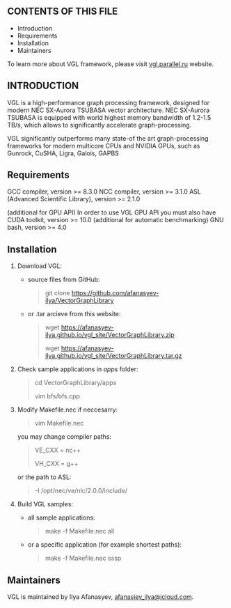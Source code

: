 CONTENTS OF THIS FILE
---------------------

 * Introduction
 * Requirements
 * Installation
 * Maintainers

To learn more about VGL framework, please visit [vgl.parallel.ru](https://vgl.parallel.ru) website.

INTRODUCTION
------------
 
 VGL is a high-performance graph processing framework, designed for modern NEC SX-Aurora TSUBASA vector architecture. NEC SX-Aurora TSUBASA is equipped with world highest memory bandwidth of 1.2-1.5 TB/s, which allows to significantly accelerate graph-processing.
 
 VGL significantly outperforms many state-of the art graph-processing frameworks for modern multicore CPUs and NVIDIA GPUs, such as Gunrock, CuSHA, Ligra, Galois, GAPBS
 
Requirements
------------
 
 GCC compiler, version >= 8.3.0
 NCC compiler, version >= 3.1.0
 ASL (Advanced Scientific Library), version >= 2.1.0
 
 (additional for GPU API) In order to use VGL GPU API you must also have CUDA toolkit, version >= 10.0
 (additional for automatic benchmarking) GNU bash, version >= 4.0
 
Installation
------------
 
 1. Download VGL:
 
     - source files from GitHub:
         > git clone https://github.com/afanasyev-ilya/VectorGraphLibrary
 
     - or .tar arcieve from this website:
 
         > wget https://afanasyev-ilya.github.io/vgl_site/VectorGraphLibrary.zip
         >                               
         > wget https://afanasyev-ilya.github.io/vgl_site/VectorGraphLibrary.tar.gz
 
 2. Check sample applications in _apps_ folder:
 
     > cd VectorGraphLibrary/apps
     >
     > vim bfs/bfs.cpp
 
 3. Modify Makefile.nec if neccesarry:
     > vim Makefile.nec
     
     you may change compiler paths:
     > VE_CXX = nc++
     > 
     > VH_CXX = g++
     
     or the path to ASL:
     > -I /opt/nec/ve/nlc/2.0.0/include/
 
 4. Build VGL samples:
     - all sample applications:
         > make -f Makefile.nec all
     
     - or a specific application (for example shortest paths):
         > make -f Makefile.nec sssp
 
Maintainers
------------
 
 VGL is maintained by Ilya Afanasyev, afanasiev_ilya@icloud.com.